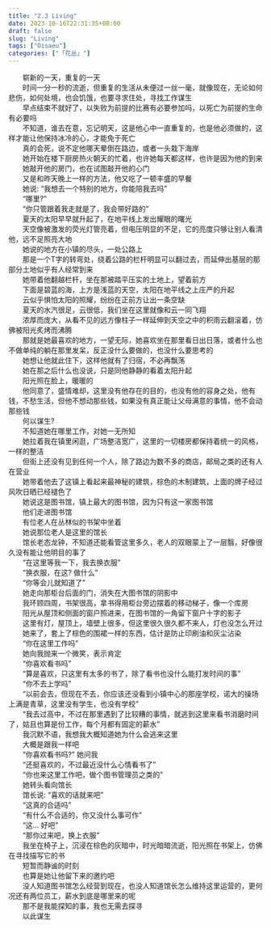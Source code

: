 ```yaml
---  
title: "2.3 Living"  
date: 2023-10-16T22:31:35+08:00  
draft: false  
slug: "Living"  
tags: ["Oisaeu"]  
categories: ["「花丛」"]  
---  
```

　　崭新的一天，重复的一天  
　　时间一分一秒的流逝，但重复的生活从未便过一丝一毫，就像现在，无论如何悲伤，如何处境，也会饥饿，也要寻求住处，寻找工作谋生  
　　早点结束不就好了，以失败为前提的比赛有必要参加吗，以死亡为前提的生命有必要吗  
　　不知道，谁去在意，忘记明天，这是他心中一直重复的，也是他必须做的，这样才能让他保持冰冷的心，才能免于死亡  
　　真的会死，说不定他哪天晕倒在路边，或者一头栽下海岸  
　　她开始在楼下厨房热火朝天的忙着，也许她每天都这样，也许是因为他的到来  
　　她敲开他的房门，也在试图敲开他的心门  
　　又是和昨天晚上一样的方法，他又吃了一顿丰盛的早餐  
　　她说: “我想去一个特别的地方，你能陪我去吗”  
　　“哪里?”  
　　“你只管跟着我走就是了，我会带好路的”  
　　夏天的太阳早早就升起了，在地平线上发出耀眼的曙光  
　　天空像被激发的荧光灯管亮着，但电压明显的不足，它的亮度只够让别人看清他，远不足照亮大地  
　　她说的地方在小镇的尽头，一处公路上  
　　那是一个T字的转弯处，绕着公路的栏杆明显可以翻过去，而延伸出基层的那部分土地似乎有人经常到来  
　　她带着他翻越栏杆，坐在那被踏平压实的土地上，望着前方  
　　下面是碧蓝的海，上方是浅蓝的天空，太阳在地平线之上庄严的升起  
　　云似乎惧怕太阳的照耀，纷纷在正前方让出一条空缺  
　　夏天的水汽很足，云很低，我们坐在这里就像和云一同飞翔  
　　浓厚而庞大，从看不见的远方像柱子一样延伸到天空之中的积雨云翻滚着，仿佛被阳光炙烤而沸腾  
　　那就是她最喜欢的地方，一望无际，她喜欢坐在那里看日出日落，或者什么也不做单纯的躺在那里发呆，反正没什么要做的，也没什么要思考的  
　　她想让他就此住下，这样他就有了归宿，不必再飘荡  
　　她在那之后什么也没说，只是同他静静的看着太阳升起  
　　阳光照在脸上，暖暖的  
　　他同意了，盛情难却，这里没有他存在的目的，也没有他的容身之处，他有钱，不愁生活，但他不想动那些钱，如果没有真正能让父母满意的事情，他不会动那些钱  
　　何以谋生?  
　　不知道她在哪里工作，对她一无所知  
　　她拉着我在镇里闲逛，广场整洁宽广，这里的一切楼房都保持着统一的风格，一样的整洁  
　　但街上还没有见到任何一个人，除了路边为数不多的商店，邮局之类的还有人在营业  
　　她带着他去了这镇上看起来最神秘的建筑，棕色的木制建筑，上面的牌子经过风吹日晒已经褪色了  
　　她说这是图书馆，镇上最大的图书馆，因为只有这一家图书馆  
　　他们走进图书馆  
　　有位老人在丛林似的书架中坐着  
　　她说那位老人是这里的馆长  
　　馆长老态龙钟，不知道还能看管这里多久，老人的双眼蒙上了一层翳，好像很久没有能让他明目的事了  
　　“在这里等我一下，我去换衣服”  
　　“换衣服，在这? 做什么”  
　　“你等会儿就知道了”  
　　她走向那柜台后面的门，消失在大图书馆的阴影中  
　　我环顾四周，书架很高，拿书得用柜台旁边摆着的移动梯子，像一个库房  
　　阳光从屋顶和侧面的窗户照进来，在图书馆的一角留下窗户十字的影子  
　　这里有灯，屋顶上，墙壁上很多，但这里很久很久都不来人，灯也没怎么开过  
　　她来了，套上了棕色的围裙一样的东西，估计是防止印刷油和灰尘沾染  
　　“你在这里工作吗”  
　　她向我抛来一个微笑，表示肯定  
　　“你喜欢看书吗”  
　　“算是喜欢，只这里有太多的书了，除了看书也没什么能打发时间的事”  
　　“你不去上学吗”  
　　“以前会去，但现在不去，你应该还没看到小镇中心的那座学校，诺大的操场上满是青草，这里没有学生，也没有学校”  
　　“我去过高中，不过在那里遇到了比较糟的事情，就逃到这里来看书消磨时间了，姑且也算是份工作，每个月都有固定的薪水”  
　　我沉默不语，我想我大概知道她为什么会逃来这里  
　　大概是跟我一样吧  
　　“你喜欢看书吗?” 她问我  
　　“还挺喜欢的，不过最近没什么心情看书了”  
　　“你也来这里工作吧，做个图书管理员之类的”  
　　她转头看向馆长  
　　馆长说: “喜欢的话就来吧”  
　　“这真的合适吗”  
　　“有什么不合适的，你又没什么事可作”  
　　“这... 好吧”  
　　“那你过来吧，换上衣服”  
　　我坐在椅子上，沉浸在棕色的灰暗中，时光暗暗流逝，阳光照在书架上，仿佛在寻找描写它的书  
　　短暂而静谧的时刻  
　　也算是她让他留下来的邀约吧  
　　没人知道图书馆怎么经营到现在，也没人知道馆长怎么维持这里运营的，更何况还有两位员工，薪水到底是哪里来的呢  
　　那不是我能探知的事，我也无需去探寻  
　　以此谋生  
　　